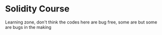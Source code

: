 # Solidity Course
 Learning zone, don't think the codes here are bug free, some are but some are bugs in the making
